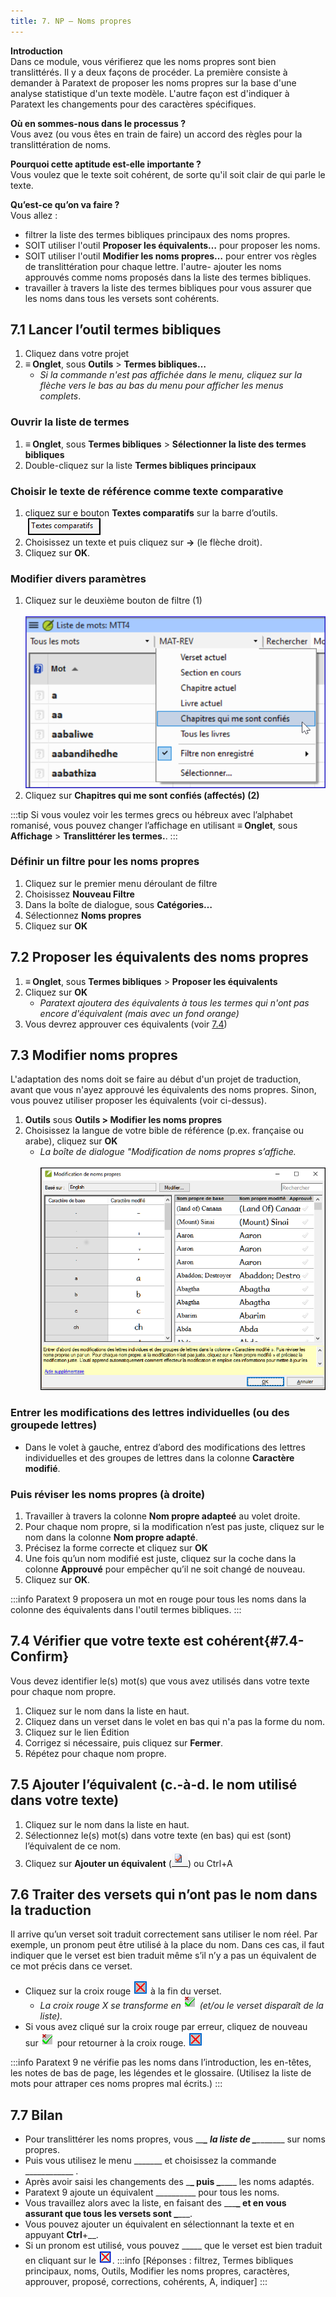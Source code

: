 ```yaml
---
title: 7. NP – Noms propres
---
```

**Introduction**  
Dans ce module, vous vérifierez que les noms propres sont bien translittérés. Il y a deux façons de procéder. La première consiste à demander à Paratext de proposer les noms propres sur la base d'une analyse statistique d'un texte modèle. L'autre façon est d'indiquer à Paratext les changements pour des caractères spécifiques.

**Où en sommes-nous dans le processus ?**  
Vous avez (ou vous êtes en train de faire) un accord des règles pour la translittération de noms.

**Pourquoi cette aptitude est-elle importante ?**  
Vous voulez que le texte soit cohérent, de sorte qu'il soit clair de qui parle le texte.

**Qu’est-ce qu’on va faire ?**  
Vous allez :  
-  filtrer la liste des termes bibliques principaux des noms propres.
-  SOIT utiliser l'outil **Proposer les équivalents…** pour proposer les noms.
-  SOIT utiliser l'outil **Modifier les noms propres…** pour entrer vos règles de translittération pour chaque lettre.
l'autre-  ajouter les noms approuvés comme noms proposés dans la liste des termes bibliques.
-  travailler à travers la liste des termes bibliques pour vous assurer que les noms dans tous les versets sont cohérents.


## 7.1 Lancer l’outil termes bibliques

1.  Cliquez dans votre projet
1.  **≡ Onglet**, sous **Outils** \> **Termes bibliques…**
     -  *Si la commande n'est pas affichée dans le menu, cliquez sur la flèche vers le bas au bas du menu pour afficher les menus complets*.

### Ouvrir la liste de termes
1.  **≡ Onglet**, sous **Termes bibliques** \> **Sélectionner la liste des termes bibliques**
1.  Double-cliquez sur la liste **Termes bibliques principaux**

### Choisir le texte de référence comme texte comparative
1.  cliquez sur e bouton **Textes comparatifs** sur la barre d’outils.  
    ![](../media/503598a7eb2e1cf60962a7dc2f00eebb.png)
1.  Choisissez un texte et puis cliquez sur **→** (le flèche droit).
1.  Cliquez sur **OK**.

### Modifier divers paramètres
1.  Cliquez sur le deuxième bouton de filtre (1)  
    ![](../media/1e68dfd166f026a4c3824211a07f7d1a.png)
1.  Cliquez sur **Chapitres qui me sont confiés (affectés) (2)**

:::tip
Si vous voulez voir les termes grecs ou hébreux avec l’alphabet romanisé, vous pouvez changer l’affichage en utilisant **≡ Onglet**, sous **Affichage** \> **Translittérer les termes.**.
:::

### Définir un filtre pour les noms propres
1.  Cliquez sur le premier menu déroulant de filtre
1.  Choisissez **Nouveau Filtre** 
1.  Dans la boîte de dialogue, sous **Catégories…**
1.  Sélectionnez **Noms propres** 
1.  Cliquez sur **OK**


## 7.2 Proposer les équivalents des noms propres

1.  **≡ Onglet**, sous **Termes bibliques** \> **Proposer les équivalents**
1.  Cliquez sur **OK**  
     -   *Paratext ajoutera des équivalents à tous les termes qui n'ont pas encore d'équivalent (mais avec un fond orange)*
1.  Vous devrez approuver ces équivalents (voir  [7.4](#7.4-Confirm))


## 7.3 Modifier noms propres

L'adaptation des noms doit se faire au début d'un projet de traduction, avant que vous n'ayez approuvé les équivalents des noms propres. Sinon, vous pouvez utiliser proposer les équivalents (voir ci-dessus).

1.  **Outils** sous **Outils \> Modifier les noms propres**
1.  Choisissez la langue de votre bible de référence (p.ex. française ou arabe), cliquez sur **OK**
    -   *La boîte de dialogue "Modification de noms propres s’affiche.*  
    ![](../media/a55ecde98d132655dba675d359ecb37f.png)

### Entrer les modifications des lettres individuelles (ou des groupede lettres)

-  Dans le volet à gauche, entrez d’abord des modifications des lettres individuelles et des groupes de lettres dans la colonne **Caractère modifié**.

### Puis réviser les noms propres (à droite)

1.  Travailler à travers la colonne **Nom propre adapteé** au volet droite.
1.  Pour chaque nom propre, si la modification n’est pas juste, cliquez sur le nom dans la colonne **Nom propre adapté**.
1.  Précisez la forme correcte et cliquez sur **OK**
1.  Une fois qu’un nom modifié est juste, cliquez sur la coche dans la colonne **Approuvé** pour empêcher qu’il ne soit changé de nouveau.
1.  Cliquez sur **OK**.

:::info
Paratext 9 proposera un mot en rouge pour tous les noms dans la colonne des équivalents dans l'outil termes bibliques.
:::


## 7.4 Vérifier que votre texte est cohérent{#7.4-Confirm}

Vous devez identifier le(s) mot(s) que vous avez utilisés dans votre texte pour chaque nom propre.

1.  Cliquez sur le nom dans la liste en haut.
1.  Cliquez dans un verset dans le volet en bas qui n'a pas la forme du nom.
1.  Cliquez sur le lien Édition
1.  Corrigez si nécessaire, puis cliquez sur **Fermer**.
1.  Répétez pour chaque nom propre.

## 7.5 Ajouter l’équivalent (c.-à-d. le nom utilisé dans votre texte)

1.  Cliquez sur le nom dans la liste en haut.
1.  Sélectionnez le(s) mot(s) dans votre texte (en bas) qui est (sont) l’équivalent de ce nom.
1.  Cliquez sur **Ajouter un équivalent** (![](../media/2faf8ce188eeffa75ac3f60a1b7781ad.png)) ou Ctrl+A

## 7.6 Traiter des versets qui n’ont pas le nom dans la traduction

Il arrive qu’un verset soit traduit correctement sans utiliser le nom réel. Par exemple, un pronom peut être utilisé à la place du nom. Dans ces cas, il faut indiquer que le verset est bien traduit même s’il n’y a pas un équivalent de ce mot précis dans ce verset.

-  Cliquez sur la croix rouge ![](../media/6c79f90caa8ff0a4c9d63289cc7cc196.png) à la fin du verset.
     -   *La croix rouge X se transforme en* ![](../media/ce5f07b063a9411f9302f81936ee60bb.png) *(et/ou le verset disparaît de la liste).*
-  Si vous avez cliqué sur la croix rouge par erreur, cliquez de nouveau sur ![](../media/ce5f07b063a9411f9302f81936ee60bb.png) pour retourner à la croix rouge. ![](../media/6c79f90caa8ff0a4c9d63289cc7cc196.png)

:::info
Paratext 9 ne vérifie pas les noms dans l’introduction, les en-têtes, les notes de bas de page, les légendes et le glossaire. (Utilisez la liste de mots pour attraper ces noms propres mal écrits.)
:::

## 7.7 Bilan

-  Pour translittérer les noms propres, vous \__\_**\_ la liste de \_**\_______\_ sur noms propres.
-  Puis vous utilisez le menu \______\_ et choisissez la commande \___________\_ .
-  Après avoir saisi les changements des \_**\_ puis \_**\___\_ les noms adaptés.
-  Paratext 9 ajoute un équivalent \_________\_ pour tous les noms.
-  Vous travaillez alors avec la liste, en faisant des \__\_**\_ et en vous assurant que tous les versets sont \_**\___.
-  Vous pouvez ajouter un équivalent en sélectionnant la texte et en appuyant **Ctrl**+__.
-  Si un pronom est utilisé, vous pouvez \____\_ que le verset est bien traduit en cliquant sur le ![](../media/d2b0c7085089d46864b055b505a45c4c.png).
:::info
[Réponses : filtrez, Termes bibliques principaux, noms, Outils, Modifier les noms propres, caractères, approuver, proposé, corrections, cohérents, A, indiquer]
:::